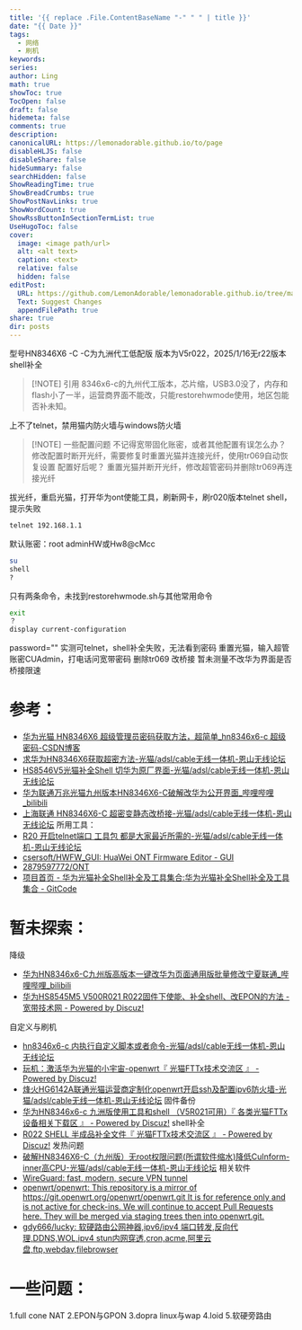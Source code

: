 ```yaml
---
title: '{{ replace .File.ContentBaseName "-" " " | title }}'
date: "{{ Date }}"
tags:
  - 网络
  - 刷机
keywords: 
series: 
author: Ling
math: true
showToc: true
TocOpen: false
draft: false
hidemeta: false
comments: true
description: 
canonicalURL: https://lemonadorable.github.io/to/page
disableHLJS: false
disableShare: false
hideSummary: false
searchHidden: false
ShowReadingTime: true
ShowBreadCrumbs: true
ShowPostNavLinks: true
ShowWordCount: true
ShowRssButtonInSectionTermList: true
UseHugoToc: false
cover:
  image: <image path/url>
  alt: <alt text>
  caption: <text>
  relative: false
  hidden: false
editPost:
  URL: https://github.com/LemonAdorable/lemonadorable.github.io/tree/master/content
  Text: Suggest Changes
  appendFilePath: true
share: true
dir: posts
---
```


型号HN8346X6 -C
-C为九洲代工低配版
版本为V5r022，2025/1/16无r22版本shell补全

> [!NOTE] 引用
> 8346x6-c的九州代工版本，芯片缩，USB3.0没了，内存和flash小了一半，运营商界面不能改，只能restorehwmode使用，地区包能否补未知。

上不了telnet，禁用猫内防火墙与windows防火墙

> [!NOTE] 一些配置问题
> 不记得宽带固化账密，或者其他配置有误怎么办？
> 修改配置时断开光纤，需要修复时重置光猫并连接光纤，使用tr069自动恢复设置
> 配置好后呢？
> 重置光猫并断开光纤，修改超管密码并删除tr069再连接光纤

拔光纤，重启光猫，打开华为ont使能工具，刷新网卡，刷r020版本telnet shell，提示失败
``` bash
telnet 192.168.1.1
```

默认账密：root adminHW或Hw8@cMcc
``` bash
su
shell
?
```
只有两条命令，未找到restorehwmode.sh与其他常用命令
``` bash
exit
？
display current-configuration
```
password=""
实测可telnet，shell补全失败，无法看到密码
重置光猫，输入超管账密CUAdmin，打电话问宽带密码
删除tr069 改桥接
暂未测量不改华为界面是否桥接限速
# 参考：
- [华为光猫 HN8346X6 超级管理员密码获取方法，超简单_hn8346x6-c 超级密码-CSDN博客](https://blog.csdn.net/greatwjl/article/details/121904017)
- [求华为HN8346X6获取超密方法-光猫/adsl/cable无线一体机-恩山无线论坛](https://www.right.com.cn/FORUM/thread-5490711-1-1.html)
- [HS8546V5光猫补全Shell 切华为原厂界面-光猫/adsl/cable无线一体机-恩山无线论坛](https://www.right.com.cn/forum/thread-4060870-1-1.html)
- [华为联通万兆光猫九州版本HN8346X6-C破解改华为公开界面_哔哩哔哩_bilibili](https://www.bilibili.com/video/BV1Hq4y1a7FM/)
- [上海联通 HN8346X6-C 超密变静态改桥接-光猫/adsl/cable无线一体机-恩山无线论坛](https://www.right.com.cn/forum/forum.php?mod=viewthread&tid=8414061&highlight=HN8346X6-C)
所用工具：
- [R20 开启telnet端口 工具包 都是大家最近所需的-光猫/adsl/cable无线一体机-恩山无线论坛](https://www.right.com.cn/forum/forum.php?mod=viewthread&tid=5659142&extra=page%3D1%26filter%3Dauthor%26orderby%3Ddateline)
- [csersoft/HWFW_GUI: HuaWei ONT Firmware Editor - GUI](https://github.com/csersoft/HWFW_GUI)
- [2879597772/ONT](https://github.com/2879597772/ONT)
- [项目首页 - 华为光猫补全Shell补全及工具集合:华为光猫补全Shell补全及工具集合 - GitCode](https://gitcode.com/open-source-toolkit/29511)
# 暂未探索：
降级
- [华为HN8346x6-C九州版高版本一键改华为页面通用版批量修改宁夏联通_哔哩哔哩_bilibili](https://www.bilibili.com/video/BV1bC4y1c7bt/)
- [华为HS8545M5 V500R021 R022固件下使能、补全shell、改EPON的方法 - 宽带技术网 - Powered by Discuz!](https://www.chinadsl.net/forum.php?mod=viewthread&action=printable&tid=177760)

自定义与刷机
- [hn8346x6-c 内执行自定义脚本或者命令-光猫/adsl/cable无线一体机-恩山无线论坛](https://www.right.com.cn/FORUM/thread-8305342-1-1.html)
- [玩机：激活华为光猫的小宇宙-openwrt『 光猫FTTx技术交流区 』 - Powered by Discuz!](https://www.chinadsl.net/thread-158737-1-1.html)
- [烽火HG6142A联通光猫运营商定制化openwrt开启ssh及配置ipv6防火墙-光猫/adsl/cable无线一体机-恩山无线论坛](https://www.right.com.cn/forum/thread-8338118-1-1.html)
固件备份
- [华为HN8346x6-c 九洲版使用工具和shell （V5R021可用）『 各类光猫FTTx设备相关下载区 』 - Powered by Discuz!](https://www.chinadsl.net/thread-176870-1-1.html)
shell补全
- [R022 SHELL 半成品补全文件『 光猫FTTx技术交流区 』 - Powered by Discuz!](https://www.chinadsl.net/forum.php?mod=viewthread&tid=177037)
发热问题
- [破解HN8346X6-C（九州版）无root权限问题(所谓软件缩水)降低CuInform-inner高CPU-光猫/adsl/cable无线一体机-恩山无线论坛](https://www.right.com.cn/forum/thread-8272971-1-1.html)
相关软件
- [WireGuard: fast, modern, secure VPN tunnel](https://www.wireguard.com/)
- [openwrt/openwrt: This repository is a mirror of https://git.openwrt.org/openwrt/openwrt.git It is for reference only and is not active for check-ins. We will continue to accept Pull Requests here. They will be merged via staging trees then into openwrt.git.](https://github.com/openwrt/openwrt)
- [gdy666/lucky: 软硬路由公网神器,ipv6/ipv4 端口转发,反向代理,DDNS,WOL,ipv4 stun内网穿透,cron,acme,阿里云盘,ftp,webdav,filebrowser](https://github.com/gdy666/lucky)
# 一些问题：
1.full cone NAT
2.EPON与GPON
3.dopra linux与wap
4.loid
5.软硬旁路由
